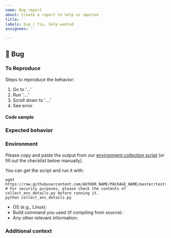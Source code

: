 ```yaml
---
name: Bug report
about: Create a report to help us improve
title: ''
labels: bug / fix, help wanted
assignees: ''

---
```



## 🐛 Bug

<!-- A clear and concise description of what the bug is. -->

### To Reproduce

Steps to reproduce the behavior:

1. Go to '...'
2. Run '....'
3. Scroll down to '....'
4. See error

<!-- If you have a code sample, error messages, stack traces, please provide it here as well -->

#### Code sample

<!-- Ideally attach a minimal code sample to reproduce the decried issue.
Minimal means having the shortest code but still preserving the bug. -->

### Expected behavior

<!-- A clear and concise description of what you expected to happen. -->

### Environment

Please copy and paste the output from our
[environment collection script](https://raw.githubusercontent.com/AUTHOR_NAME/PACKAGE_NAME/master/tests/collect_env_details.py)
(or fill out the checklist below manually).

You can get the script and run it with:

```
wget https://raw.githubusercontent.com/AUTHOR_NAME/PACKAGE_NAME/master/tests/collect_env_details.py
# For security purposes, please check the contents of collect_env_details.py before running it.
python collect_env_details.py
```

- OS (e.g., Linux):
- Build command you used (if compiling from source):
- Any other relevant information:

### Additional context

<!-- Add any other context about the problem here. -->
